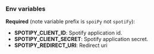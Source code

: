 ### Env variables

**Required** (note variable prefix is `spoiPy` not `spotiFy`):

- **SPOTIPY_CLIENT_ID**: Spotify application id.
- **SPOTIPY_CLIENT_SECRET**: Spotify application secret.
- **SPOTIPY_REDIRECT_URI**: Redirect uri
